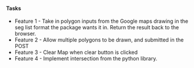 #### Tasks
* Feature 1 - Take in polygon inputs from the Google maps drawing in the seg list format the package wants it in. Return the result back to the browser.
* Feature 2 - Allow multiple polygons to be drawn, and submitted in the POST
* Feature 3 - Clear Map when clear button is clicked
* Feature 4 - Implement intersection from the python library.
